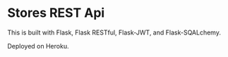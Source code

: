 # Stores REST Api

This is built with Flask, Flask RESTful, Flask-JWT, and Flask-SQALchemy.

Deployed on Heroku.